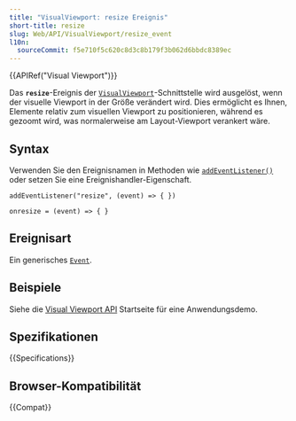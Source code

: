 ```yaml
---
title: "VisualViewport: resize Ereignis"
short-title: resize
slug: Web/API/VisualViewport/resize_event
l10n:
  sourceCommit: f5e710f5c620c8d3c8b179f3b062d6bbdc8389ec
---
```


{{APIRef("Visual Viewport")}}

Das **`resize`**-Ereignis der [`VisualViewport`](/de/docs/Web/API/VisualViewport)-Schnittstelle wird ausgelöst, wenn der visuelle Viewport in der Größe verändert wird. Dies ermöglicht es Ihnen, Elemente relativ zum visuellen Viewport zu positionieren, während es gezoomt wird, was normalerweise am Layout-Viewport verankert wäre.

## Syntax

Verwenden Sie den Ereignisnamen in Methoden wie [`addEventListener()`](/de/docs/Web/API/EventTarget/addEventListener) oder setzen Sie eine Ereignishandler-Eigenschaft.

```js-nolint
addEventListener("resize", (event) => { })

onresize = (event) => { }
```

## Ereignisart

Ein generisches [`Event`](/de/docs/Web/API/Event).

## Beispiele

Siehe die [Visual Viewport API](/de/docs/Web/API/Visual_Viewport_API#examples) Startseite für eine Anwendungsdemo.

## Spezifikationen

{{Specifications}}

## Browser-Kompatibilität

{{Compat}}
